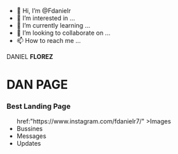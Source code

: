 - 👋 Hi, I’m @Fdanielr
- 👀 I’m interested in ...
- 🌱 I’m currently learning ...
- 💞️ I’m looking to collaborate on ...
- 📫 How to reach me ...

<!---
Fdanielr/Fdanielr is a ✨ special ✨ repository because its `README.md` (this file) appears on your GitHub profile.
You can click the Preview link to take a look at your changes.
--->
<p>DANIEL <strong> FLOREZ</strong></p>
<body>
  <h1>DAN PAGE </h1>
  <h3>Best Landing Page</h3>
  <ul>
    <a<li> href:"https://www.instagram.com/fdanielr7/" >Images</a> </li>
    <li><a href:"https://www.instagram.com/we.love.change/ >Bussines</a> </li>
    <li>Messages</li>
    <li>Updates</li>
    <ul/>

</body>
